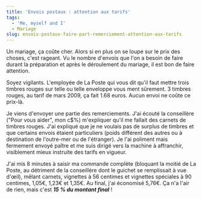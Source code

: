 ```yaml
---
title: 'Envois postaux : attention aux tarifs'
tags:
  - 'Me, myself and I'
  - Mariage
slug: envois-postaux-faire-part-remerciement-attention-aux-tarifs
---
```


Un mariage, ça coûte cher. Alors si en plus on se loupe sur le prix des choses,
c'est rageant. Vu le nombre d'envois que l'on a besoin de faire durant la
préparation et après le déroulement du mariage, il est bon de faire attention.

Soyez vigilants. L'employée de La Poste qui vous dit qu'il faut mettre trois
timbres rouges sur telle ou telle enveloppe vous ment sûrement. 3 timbres
rouges, au tarif de mars 2009, ça fait 1.68 euros. Aucun envoi ne coûte ce
prix-là.

Je viens d'envoyer une partie des remerciements. J'ai écouté la conseillère
("Pour vous aider", mon c\$%) m'expliquer qu'il me fallait des carnets de
timbres rouges. J'ai expliqué que je ne voulais pas de surplus de timbres et que
certains envois étaient particuliers (poids différent des autres ou à
destination de l'outre-mer ou de l'étranger). Je l'ai poliment mais fermement
envoyé paître et me suis dirigé vers la machine à affranchir, visiblement mieux
instruite des tarifs en vigueur.

J'ai mis 8 minutes à saisir ma commande complète (bloquant la moitié de La
Poste, au détriment de la conseillère dont le guichet se remplissait à vue
d'œil), mêlant carnets, vignettes à 56 centimes et vignettes spéciales à 90
centimes, 1,05€, 1,23€ et 1,35€. Au final, j'ai économisé 5,76€. Ça n'a l'air de
rien, mais c'est **_15 % du montant final_**&nbsp;!
